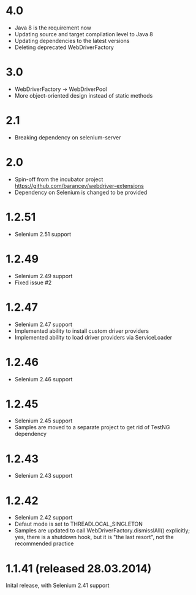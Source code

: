 4.0
=======================

* Java 8 is the requirement now
* Updating source and target compilation level to Java 8
* Updating dependencies to the latest versions
* Deleting deprecated WebDriverFactory

3.0
=======================

* WebDriverFactory -> WebDriverPool
* More object-oriented design instead of static methods

2.1
=======================

* Breaking dependency on selenium-server

2.0
=======================

* Spin-off from the incubator project https://github.com/barancev/webdriver-extensions
* Dependency on Selenium is changed to be provided

1.2.51
=======================

* Selenium 2.51 support

1.2.49
=======================

* Selenium 2.49 support
* Fixed issue #2

1.2.47
=======================

* Selenium 2.47 support
* Implemented ability to install custom driver providers
* Implemented ability to load driver providers via ServiceLoader

1.2.46
=======================

* Selenium 2.46 support

1.2.45
=======================

* Selenium 2.45 support
* Samples are moved to a separate project to get rid of TestNG dependency

1.2.43
=======================

* Selenium 2.43 support

1.2.42
=======================

* Selenium 2.42 support
* Defaut mode is set to THREADLOCAL_SINGLETON
* Samples are updated to call WebDriverFactory.dismisslAll() explicitly; yes, there is a shutdown hook, but it is "the last resort", not the recommended practice

1.1.41 (released 28.03.2014)
============================

Inital release, with Selenium 2.41 support
